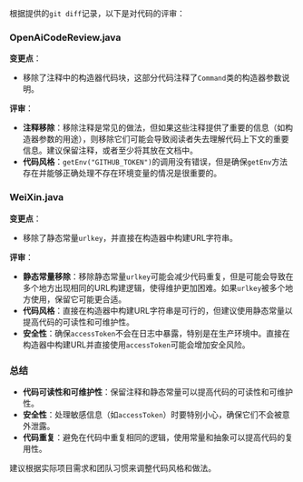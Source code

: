 根据提供的`git diff`记录，以下是对代码的评审：

### OpenAiCodeReview.java

**变更点**：
- 移除了注释中的构造器代码块，这部分代码注释了`Command`类的构造器参数说明。

**评审**：
- **注释移除**：移除注释是常见的做法，但如果这些注释提供了重要的信息（如构造器参数的用途），则移除它们可能会导致阅读者失去理解代码上下文的重要信息。建议保留注释，或者至少将其放在文档中。
- **代码风格**：`getEnv("GITHUB_TOKEN")`的调用没有错误，但是确保`getEnv`方法存在并能够正确处理不存在环境变量的情况是很重要的。

### WeiXin.java

**变更点**：
- 移除了静态常量`urlkey`，并直接在构造器中构建URL字符串。

**评审**：
- **静态常量移除**：移除静态常量`urlkey`可能会减少代码重复，但是可能会导致在多个地方出现相同的URL构建逻辑，使得维护更加困难。如果`urlkey`被多个地方使用，保留它可能更合适。
- **代码风格**：直接在构造器中构建URL字符串是可行的，但建议使用静态常量以提高代码的可读性和可维护性。
- **安全性**：确保`accessToken`不会在日志中暴露，特别是在生产环境中。直接在构造器中构建URL并直接使用`accessToken`可能会增加安全风险。

### 总结

- **代码可读性和可维护性**：保留注释和静态常量可以提高代码的可读性和可维护性。
- **安全性**：处理敏感信息（如`accessToken`）时要特别小心，确保它们不会被意外泄露。
- **代码重复**：避免在代码中重复相同的逻辑，使用常量和抽象可以提高代码的复用性。

建议根据实际项目需求和团队习惯来调整代码风格和做法。
